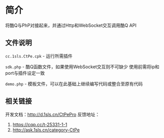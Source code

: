 # 简介
将酷Q与PhP对接起来，并通过Http和WebSocket交互调用酷Q API

文件说明
--------
`cc.1sls.CtPe.cpk` - 运行所需插件

`sdk.php` - 酷Q函数文件，如果使用WebSocket交互则不可缺少
使用前需将ip和port与插件设定一致

`demo.php` - 模板文件，可以在此基础上继续编写代码或整合至原有代码

相关链接
--------
开发文档：http://d.1sls.cn/CtPePro
反馈地址：
1. https://cqp.cc/t-25331-1-1
2. http://ask.1sls.cn/category-CtPe